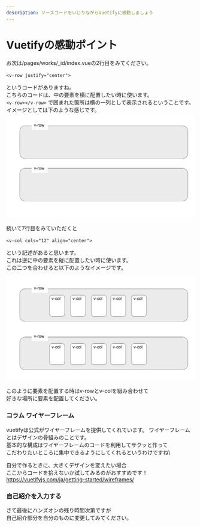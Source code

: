 ```yaml
---
description: ソースコードをいじりながらVuetifyに感動しましょう
---
```

# Vuetifyの感動ポイント

お次は/pages/works/_id/index.vueの2行目をみてください。

`<v-row justify="center">`

というコードがありますね。\
こちらのコードは、中の要素を横に配置したい時に使います。\
`<v-row></v-row>` で囲まれた箇所は横の一列として表示されるということです。\
イメージとしては下のような感じです。 ![imageOfVrow](../image/v-row.png)

続いて7行目をみていただくと

`<v-col cols="12" align="center">`

という記述があると思います。\
これは逆に中の要素を縦に配置したい時に使います。\
この二つを合わせると以下のようなイメージです。

![imageOfVrow](../image/v-col.png)

このように要素を配置する時はv-rowとv-colを組み合わせて\
好きな場所に要素を配置してください。

### コラム ワイヤーフレーム

vuetifyは公式がワイヤーフレームを提供してくれています。 ワイヤーフレームとはデザインの骨組みのことです。\
基本的な構成はワイヤーフレームのコードを利用してサクッと作って\
こだわりたいところに集中できるようにしてくれるというわけですね\


自分で作るときに、大きくデザインを変えたい場合\
ここからコードを拾えないか試してみるのがおすすめです！\
https://vuetifyjs.com/ja/getting-started/wireframes/


### 自己紹介を入力する
さて最後にハンズオンの残り時間次第ですが</br>
自己紹介部分を自分のものに変更してみてください。
